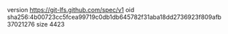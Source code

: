 version https://git-lfs.github.com/spec/v1
oid sha256:4b00723cc5fcea99719c0db1db645782f31aba18dd2736923f809afb37021276
size 4423
